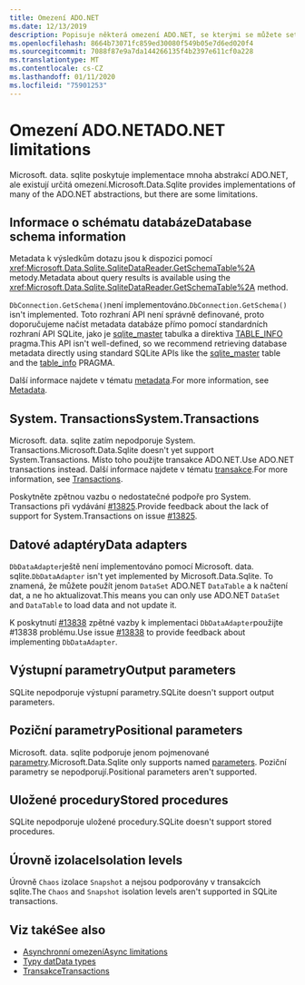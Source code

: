 ```yaml
---
title: Omezení ADO.NET
ms.date: 12/13/2019
description: Popisuje některá omezení ADO.NET, se kterými se můžete setkat.
ms.openlocfilehash: 8664b73071fc859ed30080f549b05e7d6ed020f4
ms.sourcegitcommit: 7088f87e9a7da144266135f4b2397e611cf0a228
ms.translationtype: MT
ms.contentlocale: cs-CZ
ms.lasthandoff: 01/11/2020
ms.locfileid: "75901253"
---
```

# <a name="adonet-limitations"></a><span data-ttu-id="e334b-103">Omezení ADO.NET</span><span class="sxs-lookup"><span data-stu-id="e334b-103">ADO.NET limitations</span></span>

<span data-ttu-id="e334b-104">Microsoft. data. sqlite poskytuje implementace mnoha abstrakcí ADO.NET, ale existují určitá omezení.</span><span class="sxs-lookup"><span data-stu-id="e334b-104">Microsoft.Data.Sqlite provides implementations of many of the ADO.NET abstractions, but there are some limitations.</span></span>

## <a name="database-schema-information"></a><span data-ttu-id="e334b-105">Informace o schématu databáze</span><span class="sxs-lookup"><span data-stu-id="e334b-105">Database schema information</span></span>

<span data-ttu-id="e334b-106">Metadata k výsledkům dotazu jsou k dispozici pomocí <xref:Microsoft.Data.Sqlite.SqliteDataReader.GetSchemaTable%2A> metody.</span><span class="sxs-lookup"><span data-stu-id="e334b-106">Metadata about query results is available using the <xref:Microsoft.Data.Sqlite.SqliteDataReader.GetSchemaTable%2A> method.</span></span>

<span data-ttu-id="e334b-107">`DbConnection.GetSchema()`není implementováno.</span><span class="sxs-lookup"><span data-stu-id="e334b-107">`DbConnection.GetSchema()` isn't implemented.</span></span> <span data-ttu-id="e334b-108">Toto rozhraní API není správně definované, proto doporučujeme načíst metadata databáze přímo pomocí standardních rozhraní API SQLite, jako je [sqlite_master](https://www.sqlite.org/fileformat.html#storage_of_the_sql_database_schema) tabulka a direktiva [TABLE_INFO](https://www.sqlite.org/pragma.html#pragma_table_info) pragma.</span><span class="sxs-lookup"><span data-stu-id="e334b-108">This API isn't well-defined, so we recommend retrieving database metadata directly using standard SQLite APIs like the [sqlite_master](https://www.sqlite.org/fileformat.html#storage_of_the_sql_database_schema) table and the [table_info](https://www.sqlite.org/pragma.html#pragma_table_info) PRAGMA.</span></span>

<span data-ttu-id="e334b-109">Další informace najdete v tématu [metadata](metadata.md).</span><span class="sxs-lookup"><span data-stu-id="e334b-109">For more information, see [Metadata](metadata.md).</span></span>

## <a name="systemtransactions"></a><span data-ttu-id="e334b-110">System. Transactions</span><span class="sxs-lookup"><span data-stu-id="e334b-110">System.Transactions</span></span>

<span data-ttu-id="e334b-111">Microsoft. data. sqlite zatím nepodporuje System. Transactions.</span><span class="sxs-lookup"><span data-stu-id="e334b-111">Microsoft.Data.Sqlite doesn't yet support System.Transactions.</span></span> <span data-ttu-id="e334b-112">Místo toho použijte transakce ADO.NET.</span><span class="sxs-lookup"><span data-stu-id="e334b-112">Use ADO.NET transactions instead.</span></span> <span data-ttu-id="e334b-113">Další informace najdete v tématu [transakce](transactions.md).</span><span class="sxs-lookup"><span data-stu-id="e334b-113">For more information, see [Transactions](transactions.md).</span></span>

<span data-ttu-id="e334b-114">Poskytněte zpětnou vazbu o nedostatečné podpoře pro System. Transactions při vydávání [#13825](https://github.com/dotnet/efcore/issues/13825).</span><span class="sxs-lookup"><span data-stu-id="e334b-114">Provide feedback about the lack of support for System.Transactions on issue [#13825](https://github.com/dotnet/efcore/issues/13825).</span></span>

## <a name="data-adapters"></a><span data-ttu-id="e334b-115">Datové adaptéry</span><span class="sxs-lookup"><span data-stu-id="e334b-115">Data adapters</span></span>

<span data-ttu-id="e334b-116">`DbDataAdapter`ještě není implementováno pomocí Microsoft. data. sqlite.</span><span class="sxs-lookup"><span data-stu-id="e334b-116">`DbDataAdapter` isn't yet implemented by Microsoft.Data.Sqlite.</span></span> <span data-ttu-id="e334b-117">To znamená, že můžete použít jenom `DataSet` ADO.NET `DataTable` a k načtení dat, a ne ho aktualizovat.</span><span class="sxs-lookup"><span data-stu-id="e334b-117">This means you can only use ADO.NET `DataSet` and `DataTable` to load data and not update it.</span></span>

<span data-ttu-id="e334b-118">K poskytnutí [#13838](https://github.com/dotnet/efcore/issues/13838) zpětné vazby k implementaci `DbDataAdapter`použijte #13838 problému.</span><span class="sxs-lookup"><span data-stu-id="e334b-118">Use issue [#13838](https://github.com/dotnet/efcore/issues/13838) to provide feedback about implementing `DbDataAdapter`.</span></span>

## <a name="output-parameters"></a><span data-ttu-id="e334b-119">Výstupní parametry</span><span class="sxs-lookup"><span data-stu-id="e334b-119">Output parameters</span></span>

<span data-ttu-id="e334b-120">SQLite nepodporuje výstupní parametry.</span><span class="sxs-lookup"><span data-stu-id="e334b-120">SQLite doesn't support output parameters.</span></span>

## <a name="positional-parameters"></a><span data-ttu-id="e334b-121">Poziční parametry</span><span class="sxs-lookup"><span data-stu-id="e334b-121">Positional parameters</span></span>

<span data-ttu-id="e334b-122">Microsoft. data. sqlite podporuje jenom pojmenované [parametry](parameters.md).</span><span class="sxs-lookup"><span data-stu-id="e334b-122">Microsoft.Data.Sqlite only supports named [parameters](parameters.md).</span></span> <span data-ttu-id="e334b-123">Poziční parametry se nepodporují.</span><span class="sxs-lookup"><span data-stu-id="e334b-123">Positional parameters aren't supported.</span></span>

## <a name="stored-procedures"></a><span data-ttu-id="e334b-124">Uložené procedury</span><span class="sxs-lookup"><span data-stu-id="e334b-124">Stored procedures</span></span>

<span data-ttu-id="e334b-125">SQLite nepodporuje uložené procedury.</span><span class="sxs-lookup"><span data-stu-id="e334b-125">SQLite doesn't support stored procedures.</span></span>

## <a name="isolation-levels"></a><span data-ttu-id="e334b-126">Úrovně izolace</span><span class="sxs-lookup"><span data-stu-id="e334b-126">Isolation levels</span></span>

<span data-ttu-id="e334b-127">Úrovně `Chaos` izolace `Snapshot` a nejsou podporovány v transakcích sqlite.</span><span class="sxs-lookup"><span data-stu-id="e334b-127">The `Chaos` and `Snapshot` isolation levels aren't supported in SQLite transactions.</span></span>

## <a name="see-also"></a><span data-ttu-id="e334b-128">Viz také</span><span class="sxs-lookup"><span data-stu-id="e334b-128">See also</span></span>

* [<span data-ttu-id="e334b-129">Asynchronní omezení</span><span class="sxs-lookup"><span data-stu-id="e334b-129">Async limitations</span></span>](async.md)
* [<span data-ttu-id="e334b-130">Typy dat</span><span class="sxs-lookup"><span data-stu-id="e334b-130">Data types</span></span>](types.md)
* [<span data-ttu-id="e334b-131">Transakce</span><span class="sxs-lookup"><span data-stu-id="e334b-131">Transactions</span></span>](transactions.md)

